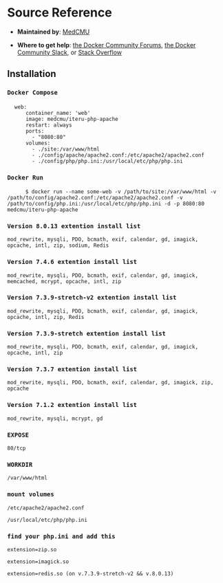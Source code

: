 <h1>Source Reference</h1>
<ul>
<li><p><strong>Maintained by</strong>:  
<a href="https://hub.docker.com/u/medcmu" rel="nofollow noopener">MedCMU</a></p>
</li>
<li><p><strong>Where to get help</strong>:  
<a href="https://forums.docker.com/" rel="nofollow noopener">the Docker Community Forums</a>, <a href="https://dockr.ly/slack" rel="nofollow noopener">the Docker Community Slack</a>, or <a href="https://stackoverflow.com/search?tab=newest&amp;q=docker" rel="nofollow noopener">Stack Overflow</a></p>
</li>
</ul>

<h2>Installation</h2>

<h3><code>Docker Compose</code></h3>
<pre>
  <code>web:
      container_name: 'web'
      image: medcmu/iteru-php-apache
      restart: always
      ports:
        - "8080:80"
      volumes:
        - ./site:/var/www/html
        - ./config/apache/apache2.conf:/etc/apache2/apache2.conf
        - ./config/php/php.ini:/usr/local/etc/php/php.ini</code>
</pre>

<h3><code>Docker Run</code></h3>
<pre>
     <code>$ docker run --name some-web -v /path/to/site:/var/www/html -v /path/to/config/apache2.conf:/etc/apache2/apache2.conf -v /path/to/config/php.ini:/usr/local/etc/php/php.ini -d -p 8080:80 medcmu/iteru-php-apache</code>
</pre>

<h3><code>Version 8.0.13 extention install list</code></h3>
<pre><code>mod_rewrite, mysqli, PDO, bcmath, exif, calendar, gd, imagick, opcache, intl, zip, sodium, Redis</code></pre>

<h3><code>Version 7.4.6 extention install list</code></h3>
<pre><code>mod_rewrite, mysqli, PDO, bcmath, exif, calendar, gd, imagick, memcached, mcrypt, opcache, intl, zip</code></pre>

<h3><code>Version 7.3.9-stretch-v2 extention install list</code></h3>
<pre><code>mod_rewrite, mysqli, PDO, bcmath, exif, calendar, gd, imagick, opcache, intl, zip, Redis</code></pre>

<h3><code>Version 7.3.9-stretch extention install list</code></h3>
<pre><code>mod_rewrite, mysqli, PDO, bcmath, exif, calendar, gd, imagick, opcache, intl, zip</code></pre>

<h3><code>Version 7.3.7 extention install list</code></h3>
<pre><code>mod_rewrite, mysqli, PDO, bcmath, exif, calendar, gd, imagick, zip, opcache</code></pre>

<h3><code>Version 7.1.2 extention install list</code></h3>
<pre><code>mod_rewrite, mysqli, mcrypt, gd</code></pre>

<h3><code>EXPOSE</code></h3>
<pre><code>80/tcp</code></pre>
 
<h3><code>WORKDIR</code></h3>
 <pre><code>/var/www/html</code></pre>

<h3><code>mount volumes</code></h3>
<pre><code>/etc/apache2/apache2.conf<br/>
/usr/local/etc/php/php.ini</code></pre>

<h3><code>find your php.ini and add this</code></h3>
<pre><code>extension=zip.so<br/>
extension=imagick.so<br/>
extension=redis.so (on v.7.3.9-stretch-v2 && v.8.0.13)</code></pre>